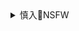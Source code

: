 <details><summary>慎入🔞NSFW</summary>

Not Safe For Work
<details><summary><b>风险自理Use At Your Own Risk🈲</summary>

</details>
</details>
